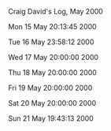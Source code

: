 Craig David's Log, May 2000

Mon 15 May 20:13:45 2000

Tue 16 May 23:58:12 2000

Wed 17 May 20:00:00 2000

Thu 18 May 20:00:00 2000

Fri 19 May 20:00:00 2000

Sat 20 May 20:00:00 2000

Sun 21 May 19:43:13 2000
